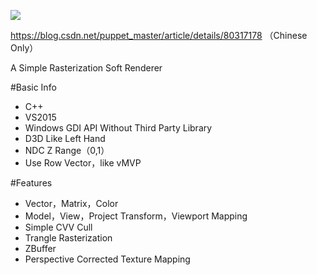 ![](https://github.com/puppetmasterzj/AlpacaRenderer/blob/master/ScreenShot/ScreenShot.png )


https://blog.csdn.net/puppet_master/article/details/80317178 （Chinese Only）

A Simple Rasterization Soft Renderer

#Basic Info
  * C++
  * VS2015
  * Windows GDI API Without Third Party Library
  * D3D Like Left Hand
  * NDC Z Range（0,1）
  * Use Row Vector，like vMVP 

#Features
  * Vector，Matrix，Color
  * Model，View，Project Transform，Viewport Mapping
  * Simple CVV Cull
  * Trangle Rasterization
  * ZBuffer
  * Perspective Corrected Texture Mapping
